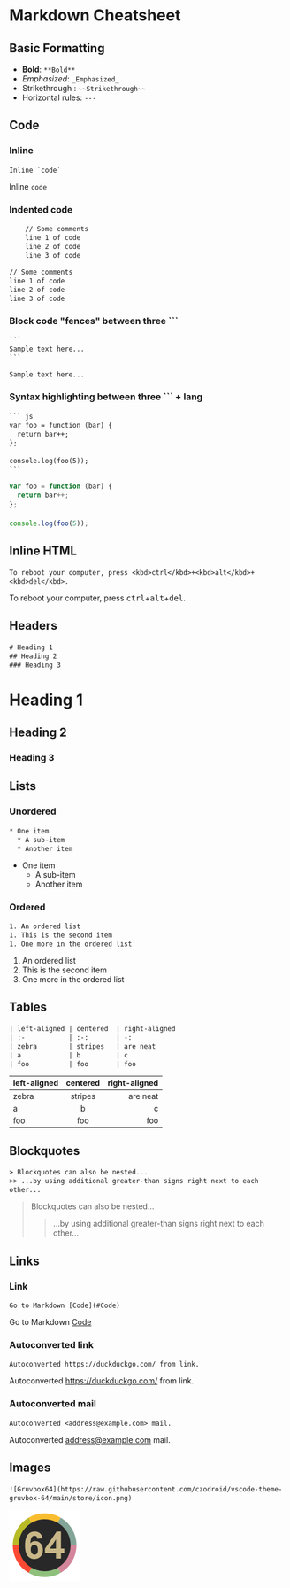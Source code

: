 <!--
// Filename: a.md
// Author: Olivier Sirol <czo@free.fr>
// License: GPL-2.0 (http://www.gnu.org/copyleft)
// File Created: 12 March 2025
// Last Modified: Wednesday 12 March 2025, 13:12
// $Id:$
// Edit Time: 0:00:36
// Description:
//
// Copyright: (C) 2025 Olivier Sirol <czo@free.fr>
-->

# Markdown Cheatsheet

## Basic Formatting

* **Bold**: `**Bold**`
* _Emphasized_: `_Emphasized_`
* Strikethrough : `~~Strikethrough~~`
* Horizontal rules: `---`

## Code

### Inline

    Inline `code`
Inline `code`

### Indented code

```
    // Some comments
    line 1 of code
    line 2 of code
    line 3 of code
```

    // Some comments
    line 1 of code
    line 2 of code
    line 3 of code


### Block code "fences" between three ```

    ```
    Sample text here...
    ```

```
Sample text here...
```

### Syntax highlighting between three ``` + lang

    ``` js
    var foo = function (bar) {
      return bar++;
    };

    console.log(foo(5));
    ```

``` js
var foo = function (bar) {
  return bar++;
};

console.log(foo(5));
```

## Inline HTML

    To reboot your computer, press <kbd>ctrl</kbd>+<kbd>alt</kbd>+<kbd>del</kbd>.

To reboot your computer, press <kbd>ctrl</kbd>+<kbd>alt</kbd>+<kbd>del</kbd>.

## Headers

    # Heading 1
    ## Heading 2
    ### Heading 3

# Heading 1
## Heading 2
### Heading 3

## Lists

### Unordered

~~~
* One item
  * A sub-item
  * Another item
~~~
* One item
  * A sub-item
  * Another item

### Ordered

~~~
1. An ordered list
1. This is the second item
1. One more in the ordered list
~~~
1. An ordered list
1. This is the second item
1. One more in the ordered list


## Tables

```
| left-aligned | centered  | right-aligned
| :-           | :-:       | -:
| zebra        | stripes   | are neat
| a            | b         | c
| foo          | foo       | foo
```

| left-aligned | centered  | right-aligned
| :-           | :-:       | -:
| zebra        | stripes   | are neat
| a            | b         | c
| foo          | foo       | foo

## Blockquotes

~~~
> Blockquotes can also be nested...
>> ...by using additional greater-than signs right next to each other...
~~~

> Blockquotes can also be nested...
>> ...by using additional greater-than signs right next to each other...

## Links

### Link

    Go to Markdown [Code](#Code)
Go to Markdown [Code](#Code)

### Autoconverted link

    Autoconverted https://duckduckgo.com/ from link.
Autoconverted https://duckduckgo.com/ from link.


### Autoconverted mail

    Autoconverted <address@example.com> mail.
Autoconverted <address@example.com> mail.

## Images

    ![Gruvbox64](https://raw.githubusercontent.com/czodroid/vscode-theme-gruvbox-64/main/store/icon.png)

![Gruvbox64](https://raw.githubusercontent.com/czodroid/vscode-theme-gruvbox-64/main/store/icon.png)



